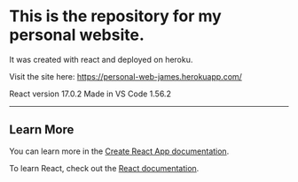 # This is the repository for my personal website. 

It was created with react and deployed on heroku.  

Visit the site here:
https://personal-web-james.herokuapp.com/

React version 17.0.2
Made in VS Code 1.56.2


<hr>


## Learn More

You can learn more in the [Create React App documentation](https://facebook.github.io/create-react-app/docs/getting-started).

To learn React, check out the [React documentation](https://reactjs.org/).

